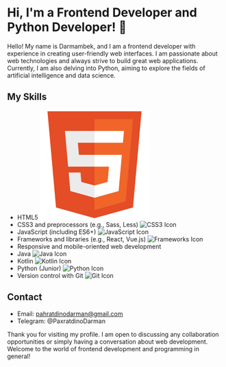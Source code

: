 # Hi, I'm a Frontend Developer and Python Developer! 👋

Hello! My name is Darmambek, and I am a frontend developer with experience in creating user-friendly web interfaces. I am passionate about web technologies and always strive to build great web applications. Currently, I am also delving into Python, aiming to explore the fields of artificial intelligence and data science.

## My Skills

- HTML5 <img src="https://raw.githubusercontent.com/devicons/devicon/master/icons/html5/html5-original.svg" style="height=50px width=50px" />
- CSS3 and preprocessors (e.g., Sass, Less) ![CSS3 Icon](https://example.com/css3-icon.png)
- JavaScript (including ES6+) ![JavaScript Icon](https://example.com/javascript-icon.png)
- Frameworks and libraries (e.g., React, Vue.js) ![Frameworks Icon](https://example.com/frameworks-icon.png)
- Responsive and mobile-oriented web development
- Java ![Java Icon](https://example.com/java-icon.png)
- Kotlin ![Kotlin Icon](https://example.com/kotlin-icon.png)
- Python (Junior) ![Python Icon](https://example.com/python-icon.png)
- Version control with Git ![Git Icon](https://example.com/git-icon.png)

## Contact

- Email: pahratdinodarman@gmail.com
- Telegram: @PaxratdinoDarman

Thank you for visiting my profile. I am open to discussing any collaboration opportunities or simply having a conversation about web development. Welcome to the world of frontend development and programming in general!
